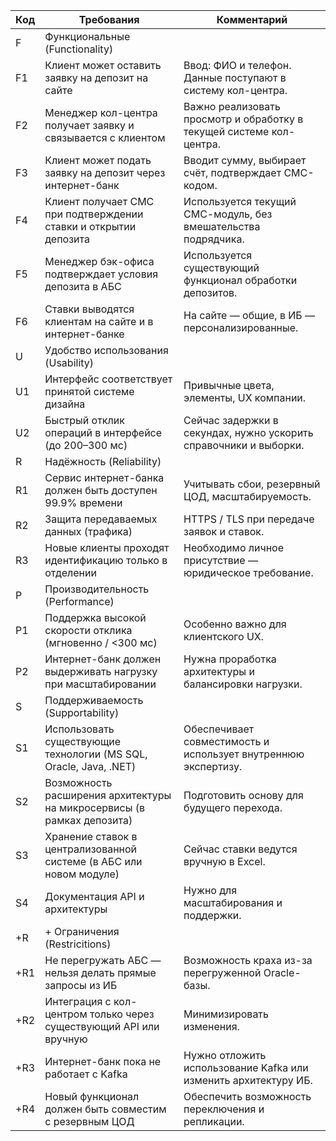 | Код | Требования                                                             | Комментарий                                                                |
|-----|------------------------------------------------------------------------|----------------------------------------------------------------------------|
| F   | Функциональные (Functionality)                                         |                                                                            |
| F1  | Клиент может оставить заявку на депозит на сайте                       | Ввод: ФИО и телефон. Данные поступают в систему кол-центра.                |
| F2  | Менеджер кол-центра получает заявку и связывается с клиентом           | Важно реализовать просмотр и обработку в текущей системе кол-центра.       |
| F3  | Клиент может подать заявку на депозит через интернет-банк              | Вводит сумму, выбирает счёт, подтверждает СМС-кодом.                       |
| F4  | Клиент получает СМС при подтверждении ставки и открытии депозита       | Используется текущий СМС-модуль, без вмешательства подрядчика.             |
| F5  | Менеджер бэк-офиса подтверждает условия депозита в АБС                 | Используется существующий функционал обработки депозитов.                  |
| F6  | Ставки выводятся клиентам на сайте и в интернет-банке                  | На сайте — общие, в ИБ — персонализированные.                              |
| U   | Удобство использования (Usability)                                     |                                                                            |
| U1  | Интерфейс соответствует принятой системе дизайна                       | Привычные цвета, элементы, UX компании.                                    |
| U2  | Быстрый отклик операций в интерфейсе (до 200–300 мс)                   | Сейчас задержки в секундах, нужно ускорить справочники и выборки.          |
| R   | Надёжность (Reliability)                                               |                                                                            |
| R1  | Сервис интернет-банка должен быть доступен 99.9% времени               | Учитывать сбои, резервный ЦОД, масштабируемость.                           |
| R2  | Защита передаваемых данных (трафика)                                   | HTTPS / TLS при передаче заявок и ставок.                                  |
| R3  | Новые клиенты проходят идентификацию только в отделении                | Необходимо личное присутствие — юридическое требование.                    |
| P   | Производительность (Performance)                                       |                                                                            |
| P1  | Поддержка высокой скорости отклика (мгновенно / <300 мс)               | Особенно важно для клиентского UX.                                         |
| P2  | Интернет-банк должен выдерживать нагрузку при масштабировании          | Нужна проработка архитектуры и балансировки нагрузки.                      |
| S   | Поддерживаемость (Supportability)                                      |                                                                            |
| S1  | Использовать существующие технологии (MS SQL, Oracle, Java, .NET)      | Обеспечивает совместимость и использует внутреннюю экспертизу.             |
| S2  | Возможность расширения архитектуры на микросервисы (в рамках депозита) | Подготовить основу для будущего перехода.                                  |
| S3  | Хранение ставок в централизованной системе (в АБС или новом модуле)    | Сейчас ставки ведутся вручную в Excel.                                     |
| S4  | Документация API и архитектуры                                         | Нужно для масштабирования и поддержки.                                     |
| +R  | + Ограничения (Restricitions)                                          |                                                                            |
| +R1 | Не перегружать АБС — нельзя делать прямые запросы из ИБ                | Возможность краха из-за перегруженной Oracle-базы.                         |
| +R2 | Интеграция с кол-центром только через существующий API или вручную     | Минимизировать изменения.                                                  |
| +R3 | Интернет-банк пока не работает с Kafka                                 | Нужно отложить использование Kafka или изменить архитектуру ИБ.            |
| +R4 | Новый функционал должен быть совместим с резервным ЦОД                 | Обеспечить возможность переключения и репликации.                          |
